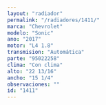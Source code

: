 ```yaml
---
layout: "radiador"
permalink: "/radiadores/1411/"
marca: "Chevrolet"
modelo: "Sonic"
ano: "2017"
motor: "L4 1.8"
transmision: "Automática"
parte: "95022258"
clima: "Con clima"
alto: "22 13/16"
ancho: "15 1/4"
observaciones: ""
id: "1411"
---
```


